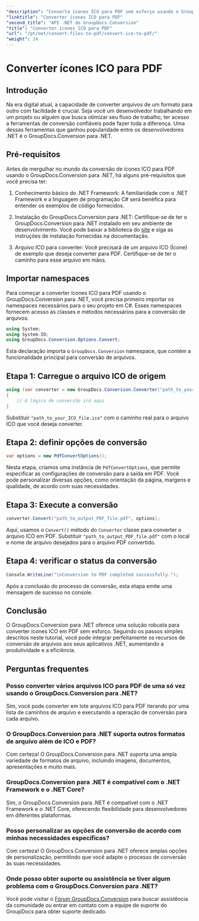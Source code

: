 ```yaml
---
"description": "Converta ícones ICO para PDF sem esforço usando o GroupDocs.Conversion para .NET. Aumente a produtividade com etapas simples descritas neste tutorial."
"linktitle": "Converter ícones ICO para PDF"
"second_title": "API .NET do GroupDocs.Conversion"
"title": "Converter ícones ICO para PDF"
"url": "/pt/net/convert-files-to-pdf/convert-ico-to-pdf/"
"weight": 24
---
```


# Converter ícones ICO para PDF

## Introdução
Na era digital atual, a capacidade de converter arquivos de um formato para outro com facilidade é crucial. Seja você um desenvolvedor trabalhando em um projeto ou alguém que busca otimizar seu fluxo de trabalho, ter acesso a ferramentas de conversão confiáveis pode fazer toda a diferença. Uma dessas ferramentas que ganhou popularidade entre os desenvolvedores .NET é o GroupDocs.Conversion para .NET.
## Pré-requisitos
Antes de mergulhar no mundo da conversão de ícones ICO para PDF usando o GroupDocs.Conversion para .NET, há alguns pré-requisitos que você precisa ter:
1. Conhecimento básico do .NET Framework: A familiaridade com o .NET Framework e a linguagem de programação C# será benéfica para entender os exemplos de código fornecidos.
   
2. Instalação do GroupDocs.Conversion para .NET: Certifique-se de ter o GroupDocs.Conversion para .NET instalado em seu ambiente de desenvolvimento. Você pode baixar a biblioteca do [site](https://releases.groupdocs.com/conversion/net/) e siga as instruções de instalação fornecidas na documentação.
3. Arquivo ICO para converter: Você precisará de um arquivo ICO (Ícone) de exemplo que deseja converter para PDF. Certifique-se de ter o caminho para esse arquivo em mãos.

## Importar namespaces
Para começar a converter ícones ICO para PDF usando o GroupDocs.Conversion para .NET, você precisa primeiro importar os namespaces necessários para o seu projeto em C#. Esses namespaces fornecem acesso às classes e métodos necessários para a conversão de arquivos.

```csharp
using System;
using System.IO;
using GroupDocs.Conversion.Options.Convert;
```
Esta declaração importa o `GroupDocs.Conversion` namespace, que contém a funcionalidade principal para conversão de arquivos.
## Etapa 1: Carregue o arquivo ICO de origem
```csharp
using (var converter = new GroupDocs.Conversion.Converter("path_to_your_ICO_file.ico"))
{
    // A lógica de conversão irá aqui
}
```
Substituir `"path_to_your_ICO_file.ico"` com o caminho real para o arquivo ICO que você deseja converter.
## Etapa 2: definir opções de conversão
```csharp
var options = new PdfConvertOptions();
```
Nesta etapa, criamos uma instância de `PdfConvertOptions`, que permite especificar as configurações de conversão para a saída em PDF. Você pode personalizar diversas opções, como orientação da página, margens e qualidade, de acordo com suas necessidades.
## Etapa 3: Execute a conversão
```csharp
converter.Convert("path_to_output_PDF_file.pdf", options);
```
Aqui, usamos o `Convert()` método do `Converter` classe para converter o arquivo ICO em PDF. Substituir `"path_to_output_PDF_file.pdf"` com o local e nome de arquivo desejados para o arquivo PDF convertido.
## Etapa 4: verificar o status da conversão
```csharp
Console.WriteLine("\nConversion to PDF completed successfully.");
```
Após a conclusão do processo de conversão, esta etapa emite uma mensagem de sucesso no console.

## Conclusão
O GroupDocs.Conversion para .NET oferece uma solução robusta para converter ícones ICO em PDF sem esforço. Seguindo os passos simples descritos neste tutorial, você pode integrar perfeitamente os recursos de conversão de arquivos aos seus aplicativos .NET, aumentando a produtividade e a eficiência.
## Perguntas frequentes
### Posso converter vários arquivos ICO para PDF de uma só vez usando o GroupDocs.Conversion para .NET?
Sim, você pode converter em lote arquivos ICO para PDF iterando por uma lista de caminhos de arquivo e executando a operação de conversão para cada arquivo.
### O GroupDocs.Conversion para .NET suporta outros formatos de arquivo além de ICO e PDF?
Com certeza! O GroupDocs.Conversion para .NET suporta uma ampla variedade de formatos de arquivo, incluindo imagens, documentos, apresentações e muito mais.
### GroupDocs.Conversion para .NET é compatível com o .NET Framework e o .NET Core?
Sim, o GroupDocs.Conversion para .NET é compatível com o .NET Framework e o .NET Core, oferecendo flexibilidade para desenvolvedores em diferentes plataformas.
### Posso personalizar as opções de conversão de acordo com minhas necessidades específicas?
Com certeza! O GroupDocs.Conversion para .NET oferece amplas opções de personalização, permitindo que você adapte o processo de conversão às suas necessidades.
### Onde posso obter suporte ou assistência se tiver algum problema com o GroupDocs.Conversion para .NET?
Você pode visitar o [Fórum GroupDocs.Conversion](https://forum.groupdocs.com/c/conversion/11) para buscar assistência da comunidade ou entrar em contato com a equipe de suporte do GroupDocs para obter suporte dedicado.